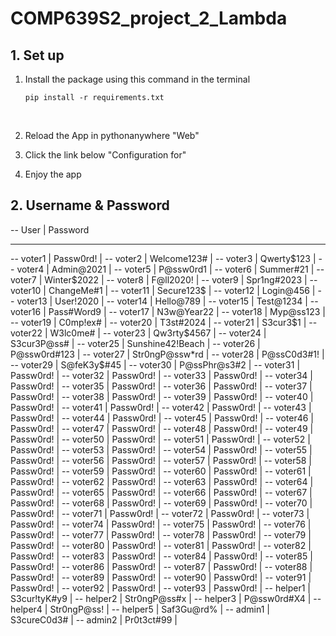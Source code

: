 # COMP639S2_project_2_Lambda

## 1. Set up

1. Install the package using this command in the terminal

   `pip install -r requirements.txt`

   ​

2. Reload the App in pythonanywhere "Web"

3. Click the link below "Configuration for"

4. Enjoy the app

## 2. Username & Password

-- User  |   Password

-- ------    ---------
-- voter1   | Passw0rd! | 
-- voter2   | Welcome123# | 
-- voter3   | Qwerty$123 | 
-- voter4   | Admin@2021 | 
-- voter5   | P@ssw0rd1 | 
-- voter6   | Summer#21 | 
-- voter7   | Winter$2022 | 
-- voter8   | F@ll2020! | 
-- voter9   | Spr1ng#2023 | 
-- voter10  | ChangeMe#1 | 
-- voter11  | Secure123$ | 
-- voter12  | Login@456 | 
-- voter13  | User!2020 | 
-- voter14  | Hello@789 | 
-- voter15  | Test@1234 | 
-- voter16  | Pass#Word9 | 
-- voter17  | N3w@Year22 | 
-- voter18  | Myp@ss123 | 
-- voter19  | C0mp!ex# | 
-- voter20  | T3st#2024 | 
-- voter21  | S3cur3$1 | 
-- voter22  | W3lc0me# | 
-- voter23  | Qw3rty$4567 | 
-- voter24  | S3cur3P@ss# | 
-- voter25  | Sunshine42!Beach |
-- voter26  | P@ssw0rd#123 | 
-- voter27  | Str0ngP@ssw*rd | 
-- voter28  | P@ssC0d3#1! | 
-- voter29  | S@feK3y$#45 | 
-- voter30  | P@ssPhr@s3#2 | 
-- voter31  | Passw0rd! | 
-- voter32  | Passw0rd! |
-- voter33  | Passw0rd! |
-- voter34  | Passw0rd! | 
-- voter35  | Passw0rd! |
-- voter36  | Passw0rd! |
-- voter37  | Passw0rd! | 
-- voter38  | Passw0rd! |
-- voter39  | Passw0rd! |
-- voter40  | Passw0rd! | 
-- voter41  | Passw0rd! |
-- voter42  | Passw0rd! |
-- voter43  | Passw0rd! | 
-- voter44  | Passw0rd! |
-- voter45  | Passw0rd! |
-- voter46  | Passw0rd! |
-- voter47  | Passw0rd! | 
-- voter48  | Passw0rd! |
-- voter49  | Passw0rd! |
-- voter50  | Passw0rd! | 
-- voter51  | Passw0rd! |
-- voter52  | Passw0rd! |
-- voter53  | Passw0rd! | 
-- voter54  | Passw0rd! |
-- voter55  | Passw0rd! |
-- voter56  | Passw0rd! |
-- voter57  | Passw0rd! | 
-- voter58  | Passw0rd! |
-- voter59  | Passw0rd! |
-- voter60  | Passw0rd! | 
-- voter61  | Passw0rd! | 
-- voter62  | Passw0rd! | 
-- voter63  | Passw0rd! |
-- voter64  | Passw0rd! |
-- voter65  | Passw0rd! | 
-- voter66  | Passw0rd! |
-- voter67  | Passw0rd! |
-- voter68  | Passw0rd! | 
-- voter69  | Passw0rd! |
-- voter70  | Passw0rd! |
-- voter71  | Passw0rd! | 
-- voter72  | Passw0rd! |
-- voter73  | Passw0rd! |
-- voter74  | Passw0rd! | 
-- voter75  | Passw0rd! |
-- voter76  | Passw0rd! |
-- voter77  | Passw0rd! |
-- voter78  | Passw0rd! | 
-- voter79  | Passw0rd! |
-- voter80  | Passw0rd! |
-- voter81  | Passw0rd! | 
-- voter82  | Passw0rd! |
-- voter83  | Passw0rd! |
-- voter84  | Passw0rd! | 
-- voter85  | Passw0rd! |
-- voter86  | Passw0rd! |
-- voter87  | Passw0rd! |
-- voter88  | Passw0rd! | 
-- voter89  | Passw0rd! |
-- voter90  | Passw0rd! |
-- voter91  | Passw0rd! | 
-- voter92  | Passw0rd! | 
-- voter93  | Passw0rd! |
-- helper1  | S3cur!tyK#y9 | 
-- helper2  | Str0ngP@ss#x | 
-- helper3  | P@ssw0rd#X4 | 
-- helper4  | Str0ngP@ss! | 
-- helper5  | Saf3Gu@rd% | 
-- admin1   | S3cureC0d3# | 
-- admin2   | Pr0t3ct#99 | 